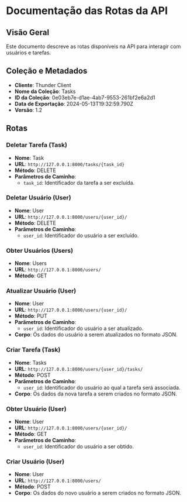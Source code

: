 # Documentação das Rotas da API

## Visão Geral
Este documento descreve as rotas disponíveis na API para interagir com usuários e tarefas.

## Coleção e Metadados
- **Cliente**: Thunder Client
- **Nome da Coleção**: Tasks
- **ID da Coleção**: 0e03eb7e-d1ae-4ab7-9553-261bf2e6a2d1
- **Data de Exportação**: 2024-05-13T19:32:59.790Z
- **Versão**: 1.2

## Rotas

### Deletar Tarefa (Task)
- **Nome**: Task
- **URL**: `http://127.0.0.1:8000/tasks/{task_id}`
- **Método**: DELETE
- **Parâmetros de Caminho**:
  - `task_id`: Identificador da tarefa a ser excluída.

### Deletar Usuário (User)
- **Nome**: User
- **URL**: `http://127.0.0.1:8000/users/{user_id}/`
- **Método**: DELETE
- **Parâmetros de Caminho**:
  - `user_id`: Identificador do usuário a ser excluído.

### Obter Usuários (Users)
- **Nome**: Users
- **URL**: `http://127.0.0.1:8000/users/`
- **Método**: GET

### Atualizar Usuário (User)
- **Nome**: User
- **URL**: `http://127.0.0.1:8000/users/{user_id}/`
- **Método**: PUT
- **Parâmetros de Caminho**:
  - `user_id`: Identificador do usuário a ser atualizado.
- **Corpo**: Os dados do usuário a serem atualizados no formato JSON.

### Criar Tarefa (Task)
- **Nome**: Tasks
- **URL**: `http://127.0.0.1:8000/users/{user_id}/tasks/`
- **Método**: POST
- **Parâmetros de Caminho**:
  - `user_id`: Identificador do usuário ao qual a tarefa será associada.
- **Corpo**: Os dados da nova tarefa a serem criados no formato JSON.

### Obter Usuário (User)
- **Nome**: User
- **URL**: `http://127.0.0.1:8000/users/{user_id}/`
- **Método**: GET
- **Parâmetros de Caminho**:
  - `user_id`: Identificador do usuário a ser obtido.

### Criar Usuário (User)
- **Nome**: User
- **URL**: `http://127.0.0.1:8000/users/`
- **Método**: POST
- **Corpo**: Os dados do novo usuário a serem criados no formato JSON.
